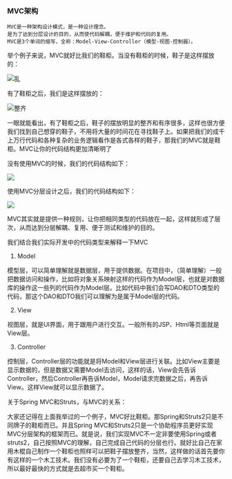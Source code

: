 ### MVC架构
    MVC是一种架构设计模式，是一种设计理念。
    是为了达到分层设计的目的，从而使代码解耦，便于维护和代码的复用。
    MVC是3个单词的缩写，全称：Model-View-Controller（模型-视图-控制器）。
    
举个例子来说，MVC就好比我们的鞋柜。当没有鞋柜的时候，鞋子是这样摆放的：

![乱](https://github.com/Lany-Java/Java/blob/master/img/%E4%B9%B1%E9%9E%8B%E6%9F%9C.jpg)

有了鞋柜之后，我们是这样摆放的：

![整齐](https://github.com/Lany-Java/Java/blob/master/img/%E5%A5%BD%E9%9E%8B%E6%9F%9C.jpg)

一眼就能看出，有了鞋柜之后，鞋子的摆放明显的整齐和有序很多，这样也很方便我们找到自己想穿的鞋子，不用将大量的时间花在寻找鞋子上。如果把我们的成千上万行代码和各种复杂的业务逻辑看作是各式各样的鞋子，那我们的MVC就是鞋柜。MVC让你的代码结构更加清晰明了

没有使用MVC的时候，我们的代码结构如下：

![](https://github.com/Lany-Java/Java/blob/master/img/20170111110946683.png)

使用MVC分层设计之后，我们的代码结构如下：

![](https://github.com/Lany-Java/Java/blob/master/img/20170111111755043.png)

MVC其实就是提供一种规则，让你把相同类型的代码放在一起，这样就形成了层次，从而达到分层解耦、复用、便于测试和维护的目的。

我们结合我们实际开发中的代码类型来解释一下MVC

1. Model

模型层，可以简单理解就是数据层，用于提供数据。在项目中，（简单理解）一般把数据访问和操作，比如将对象关系映射这样的代码作为Model层，也就是对数据库的操作这一些列的代码作为Model层。比如代码中我们会写DAO和DTO类型的代码，那这个DAO和DTO我们可以理解为是属于Model层的代码。

2. View

视图层，就是UI界面，用于跟用户进行交互。一般所有的JSP、Html等页面就是View层。

3. Controller

控制层，Controller层的功能就是将Model和View层进行关联。比如View主要是显示数据的，但是数据又需要Model去访问，这样的话，View会先告诉Controller，然后Controller再告诉Model，Model请求完数据之后，再告诉View。这样View就可以显示数据了。

关于Spring MVC和Struts，与MVC的关系：

大家还记得在上面我举过的一个例子，MVC好比鞋柜。那Spring和Struts2只是不同牌子的鞋柜而已。并且Spring MVC和Struts2只是一个协助程序员更好实现MVC分层架构的框架而已。就是说，我们实现MVC不一定非要使用Spring或者struts2，自己按照MVC的理解，自己完成自己代码的分层也行。就好比自己在家用木棍自己制作一个鞋柜也照样可以把鞋子摆放整齐，当然，这样做的话首先要你有这样的一个木工技术。我们没有必要为了一个鞋柜，还要自己去学习木工技术，所以最好最快的方式就是去超市买一个鞋柜。

